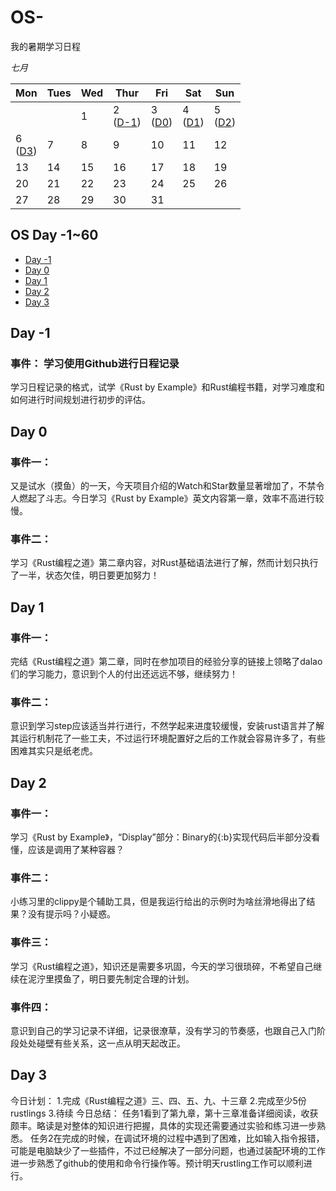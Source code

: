 # OS-
我的暑期学习日程

 *七月*                

| Mon                    | Tues                   | Wed                    | Thur                   | Fri                    | Sat                    | Sun                    |
|------------------------|------------------------|------------------------|------------------------|------------------------|------------------------|------------------------|
|                        |                        | 1                      | 2  <br> ([D-1](#-1))   | 3  <br> ([D0](#0))     | 4  <br> ([D1](#1))     | 5  <br> ([D2](#2))     |
| 6  <br> ([D3](#3))     | 7                      | 8                      | 9                      | 10                     | 11                     | 12                     |
| 13                     | 14                     | 15                     | 16                     | 17                     | 18                     | 19                     |
| 20                     | 21                     | 22                     | 23                     | 24                     | 25                     | 26                     |
| 27                     | 28                     | 29                     | 30                     | 31                     |

## OS Day -1~60

* [Day -1](#-1) 
* [Day 0](#0)
* [Day 1](#1)
* [Day 2](#2)
* [Day 3](#3)


<span id="-1"></span>
## Day -1

### 事件： 学习使用Github进行日程记录

学习日程记录的格式，试学《Rust by Example》和Rust编程书籍，对学习难度和如何进行时间规划进行初步的评估。

<span id="0"></span>
## Day 0

### 事件一：
又是试水（摸鱼）的一天，今天项目介绍的Watch和Star数量显著增加了，不禁令人燃起了斗志。今日学习《Rust by Example》英文内容第一章，效率不高进行较慢。
### 事件二：
学习《Rust编程之道》第二章内容，对Rust基础语法进行了解，然而计划只执行了一半，状态欠佳，明日要更加努力！

<span id="1"></span>
## Day 1

### 事件一：
完结《Rust编程之道》第二章，同时在参加项目的经验分享的链接上领略了dalao们的学习能力，意识到个人的付出还远远不够，继续努力！
### 事件二：
意识到学习step应该适当并行进行，不然学起来进度较缓慢，安装rust语言并了解其运行机制花了一些工夫，不过运行环境配置好之后的工作就会容易许多了，有些困难其实只是纸老虎。

<span id="2"></span>
## Day 2

### 事件一：
学习《Rust by Example》，“Display”部分：Binary的{:b}实现代码后半部分没看懂，应该是调用了某种容器？
### 事件二：
小练习里的clippy是个辅助工具，但是我运行给出的示例时为啥丝滑地得出了结果？没有提示吗？小疑惑。
### 事件三：
学习《Rust编程之道》，知识还是需要多巩固，今天的学习很琐碎，不希望自己继续在泥泞里摸鱼了，明日要先制定合理的计划。
### 事件四：
意识到自己的学习记录不详细，记录很潦草，没有学习的节奏感，也跟自己入门阶段处处碰壁有些关系，这一点从明天起改正。

<span id="3"></span>
## Day 3
今日计划：
  1.完成《Rust编程之道》三、四、五、九、十三章
  2.完成至少5份rustlings
  3.待续
  今日总结：
  任务1看到了第九章，第十三章准备详细阅读，收获颇丰。略读是对整体的知识进行把握，具体的实现还需要通过实验和练习进一步熟悉。
  任务2在完成的时候，在调试环境的过程中遇到了困难，比如输入指令报错，可能是电脑缺少了一些插件，不过已经解决了一部分问题，也通过装配环境的工作进一步熟悉了github的使用和命令行操作等。预计明天rustling工作可以顺利进行。


